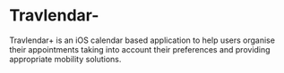 # Travlendar-
Travlendar+ is an iOS calendar based application to help users organise their appointments taking into account their preferences and providing appropriate mobility solutions.

